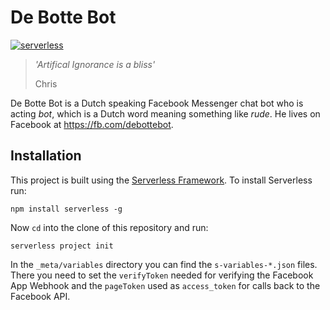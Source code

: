 # De Botte Bot
[![serverless](http://public.serverless.com/badges/v3.svg)](http://www.serverless.com)

>*'Artifical Ignorance is a bliss'*
>
> Chris


De Botte Bot is a Dutch speaking Facebook Messenger chat bot who is acting *bot*, which is a Dutch word meaning something like *rude*. He lives on Facebook at <https://fb.com/debottebot>.

## Installation
This project is built using the [Serverless Framework](https://github.com/serverless/serverless).
To install Serverless run:

```
npm install serverless -g
```

Now `cd` into the clone of this repository and run:

```
serverless project init
```

In the `_meta/variables` directory you can find the `s-variables-*.json` files.
There you need to set the `verifyToken` needed for verifying the Facebook App Webhook and the `pageToken` used as `access_token` for calls back to the Facebook API.
